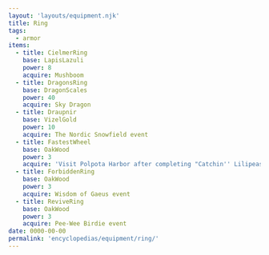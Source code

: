 ```yaml
---
layout: 'layouts/equipment.njk'
title: Ring
tags:
  - armor
items:
  - title: CielmerRing
    base: LapisLazuli
    power: 8
    acquire: Mushboom
  - title: DragonsRing
    base: DragonScales
    power: 40
    acquire: Sky Dragon
  - title: Draupnir
    base: VizelGold
    power: 10
    acquire: The Nordic Snowfield event
  - title: FastestWheel
    base: OakWood
    power: 3
    acquire: 'Visit Polpota Harbor after completing "Catchin'' Lilipeas" with a "Chocobo Racing" saved game on your Memory Card'
  - title: ForbiddenRing
    base: OakWood
    power: 3
    acquire: Wisdom of Gaeus event
  - title: ReviveRing
    base: OakWood
    power: 3
    acquire: Pee-Wee Birdie event
date: 0000-00-00
permalink: 'encyclopedias/equipment/ring/'
---
```

